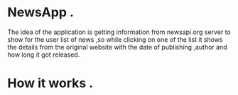 # NewsApp .
The idea of the application is getting information from newsapi.org server to show for the user
list of news ,so while clicking on one of the list it shows the details from the original website with
the date of publishing ,author and how long it got released.
# How it works .
